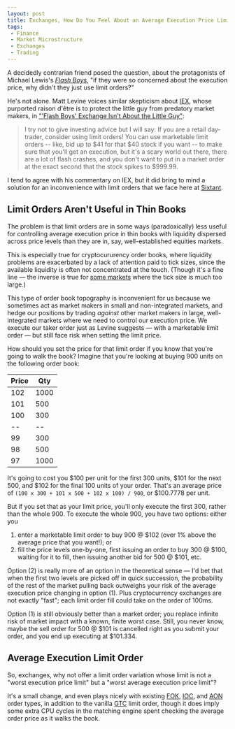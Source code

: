 ```yaml
---
layout: post
title: Exchanges, How Do You Feel About an Average Execution Price Limit Order?
tags:
 - Finance
 - Market Microstructure
 - Exchanges
 - Trading
---
```


A decidedly contrarian friend posed the question, about the protagonists of 
Michael Lewis's 
[_Flash Boys_](https://www.amazon.com/gp/product/0393351599/ref=as_li_tl?ie=UTF8&camp=1789&creative=9325&creativeASIN=0393351599&linkCode=as2&tag=matthewdowney-20&linkId=503ade3ef618d0b075d315d0cc3bf4a5),
"if they were so concerned about the execution price, why didn't they just use 
limit orders?"

He's not alone. Matt Levine voices similar skepticism about 
[IEX](https://en.wikipedia.org/wiki/IEX), whose purported raison d'être is to 
protect the little guy from predatory market makers, in 
["'Flash Boys' Exchange Isn't About the Little Guy"](https://www.bloomberg.com/opinion/articles/2016-02-25/-flash-boys-exchange-isn-t-about-the-little-guy):

>  I try not to give investing advice but I will say: If you are a retail 
   day-trader, consider using limit orders! You can use marketable limit orders 
   -- like, bid up to $41 for that $40 stock if you want -- to make sure that 
   you'll get an execution, but it's a scary world out there, there are a lot 
   of flash crashes, and you don't want to put in a market order at the exact 
   second that the stock spikes to $999.99.
   
I tend to agree with his commentary on IEX, but it did bring to mind a solution 
for an inconvenience with limit orders that we face here at 
[Sixtant](https://sixtant.io).

## Limit Orders Aren't Useful in Thin Books

The problem is that limit orders are in some ways (paradoxically) less useful 
for controlling average execution price in thin books with liquidity dispersed 
across price levels than they are in, say, well-established equities markets. 

This is especially true for cryptocururency order books, where liquidity 
problems are exacerbated by a lack of attention paid to tick sizes, since the 
available liquidity is often not concentrated at the touch. (Though it's a fine 
line — the inverse is true for 
[some markets](https://www.bitmex.com/app/seriesGuide/TRX) 
where the tick size is much too large.)

This type of order book topography is inconvenient for us because we sometimes 
act as market makers in small and non-integrated markets, and hedge our 
positions by trading _against_ other market makers in large, well-integrated 
markets where we need to control our execution price. We execute our taker 
order just as Levine suggests — with a marketable limit order — but still face
risk when setting the limit price.

How should you set the price for that limit order if you know that you're going 
to walk the book? Imagine that you're looking at buying 900 units on the 
following order book:

| Price |  Qty |
|-------|------|
|   102 | 1000 |
|   101 |  500 |
|   100 |  300 |
|    -- |   -- |
|    99 |  300 |
|    98 |  500 |
|    97 | 1000 |

It's going to cost you $100 per unit for the first 300 units, $101 for the next 
500, and $102 for the final 100 units of your order. That's an average price 
of `(100 x 300 + 101 x 500 + 102 x 100) / 900`, or $100.7778 per unit.

But if you set that as your limit price, you'll only execute the first 300, 
rather than the whole 900. To execute the whole 900, you have two options: 
either you

1. enter a marketable limit order to buy 900 @ $102 (over 1% above the average
   price that you want!); or
2. fill the price levels one-by-one, first issuing an order to buy 300  @ $100,
   waiting for it to fill, then issuing another bid for 500 @ $101, etc.
   
Option (2) is really more of an option in the theoretical sense — I'd bet that 
when the first two levels are picked off in quick succession, the probability 
of the rest of the market pulling back outweighs your risk of the average 
execution price changing in option (1). Plus cryptocurrency exchanges are not 
exactly "fast"; each limit order fill could take on the order of 100ms.
   
Option (1) is still obviously better than a market order; you replace infinite 
risk of market impact with a known, finite worst case. Still, you never know, 
maybe the sell order for 500 @ $101 is cancelled right as you submit your order, 
and you end up executing at $101.334. 

## Average Execution Limit Order

So, exchanges, why not offer a limit order variation whose limit is not a "worst
execution price limit" but a "worst average execution price limit"? 

It's a small change, and even plays nicely with existing 
[FOK](https://www.investopedia.com/terms/f/fok.asp), 
[IOC](https://www.investopedia.com/terms/i/immediateorcancel.asp), 
and [AON](https://www.investopedia.com/terms/a/aon.asp)
order types, in addition to the vanilla 
[GTC](https://www.investopedia.com/terms/g/gtc.asp)
limit order, though it does imply some extra CPU cycles in the matching engine 
spent checking the average order price as it walks the book.
